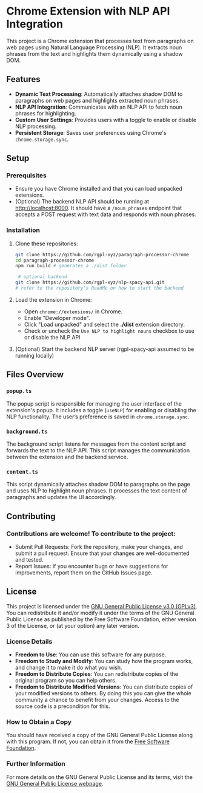 # Chrome Extension with NLP API Integration

This project is a Chrome extension that processes text from paragraphs on web pages using Natural Language Processing (NLP). It extracts noun phrases from the text and highlights them dynamically using a shadow DOM.

## Features

- **Dynamic Text Processing**: Automatically attaches shadow DOM to paragraphs on web pages and highlights extracted noun phrases.
- **NLP API Integration**: Communicates with an NLP API to fetch noun phrases for highlighting.
- **Custom User Settings**: Provides users with a toggle to enable or disable NLP processing.
- **Persistent Storage**: Saves user preferences using Chrome's `chrome.storage.sync`.

## Setup

### Prerequisites

- Ensure you have Chrome installed and that you can load unpacked extensions.
- (Optional) The backend NLP API should be running at [http://localhost:8000](http://localhost:8000). It should have a `/noun_phrases` endpoint that accepts a POST request with text data and responds with noun phrases.

### Installation

1. Clone these repositories:

    ```bash
    git clone https://github.com/rgpl-xyz/paragraph-processor-chrome
    cd paragraph-processor-chrome
    npm run build # generates a ./dist folder

     # optional backend
    git clone https://github.com/rgpl-xyz/nlp-spacy-api.git
    # refer to the repository's ReadMe on how to start the backend
    ```

2. Load the extension in Chrome:

    - Open `chrome://extensions/` in Chrome.
    - Enable "Developer mode".
    - Click "Load unpacked" and select the **./dist** extension directory.
    - Check or uncheck the `Use NLP to highlight nouns` checkbox to use or disable the NLP API

3. (Optional) Start the backend NLP server (rgpl-spacy-api assumed to be running locally)

## Files Overview

### `popup.ts`

The popup script is responsible for managing the user interface of the extension's popup. It includes a toggle (`useNLP`) for enabling or disabling the NLP functionality. The user’s preference is saved in `chrome.storage.sync`.

### `background.ts`

The background script listens for messages from the content script and forwards the text to the NLP API. This script manages the communication between the extension and the backend service.

### `content.ts`

This script dynamically attaches shadow DOM to paragraphs on the page and uses NLP to highlight noun phrases. It processes the text content of paragraphs and updates the UI accordingly.

## Contributing

### Contributions are welcome! To contribute to the project:
- Submit Pull Requests: Fork the repository, make your changes, and submit a pull request. Ensure that your changes are well-documented and tested.
- Report Issues: If you encounter bugs or have suggestions for improvements, report them on the GitHub Issues page.

## License

This project is licensed under the [GNU General Public License v3.0 (GPLv3)](https://www.gnu.org/licenses/gpl-3.0.html). You can redistribute it and/or modify it under the terms of the GNU General Public License as published by the Free Software Foundation, either version 3 of the License, or (at your option) any later version.

### License Details

- **Freedom to Use**: You can use this software for any purpose.
- **Freedom to Study and Modify**: You can study how the program works, and change it to make it do what you wish.
- **Freedom to Distribute Copies**: You can redistribute copies of the original program so you can help others.
- **Freedom to Distribute Modified Versions**: You can distribute copies of your modified versions to others. By doing this you can give the whole community a chance to benefit from your changes. Access to the source code is a precondition for this.

### How to Obtain a Copy

You should have received a copy of the GNU General Public License along with this program. If not, you can obtain it from the [Free Software Foundation](https://www.gnu.org/licenses/gpl-3.0.html).

### Further Information

For more details on the GNU General Public License and its terms, visit the [GNU General Public License webpage](https://www.gnu.org/licenses/gpl-3.0.html).

